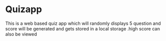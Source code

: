 # Quizapp
This is a web based quiz app which will randomly displays 5 question and score will be generated and gets stored in a local storage .high score can also be viewed
